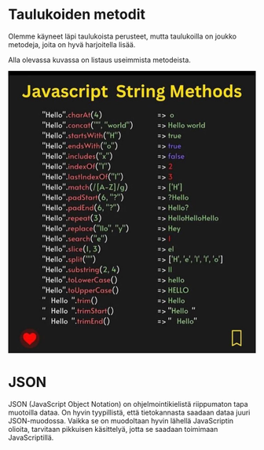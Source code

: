 # Taulukoiden metodit

Olemme käyneet läpi taulukoista perusteet, mutta taulukoilla on joukko metodeja, joita on hyvä harjoitella lisää.

Alla olevassa kuvassa on listaus useimmista metodeista.

![Lista taulukkometodeista](./javascriptstringmethods.jpg)

# JSON

JSON (JavaScript Object Notation) on ohjelmointikielistä riippumaton tapa muotoilla dataa. On hyvin tyypillistä, että tietokannasta saadaan dataa juuri JSON-muodossa. Vaikka se on muodoltaan hyvin lähellä JavaScriptin olioita, tarvitaan pikkuisen käsittelyä, jotta se saadaan toimimaan JavaScriptillä.